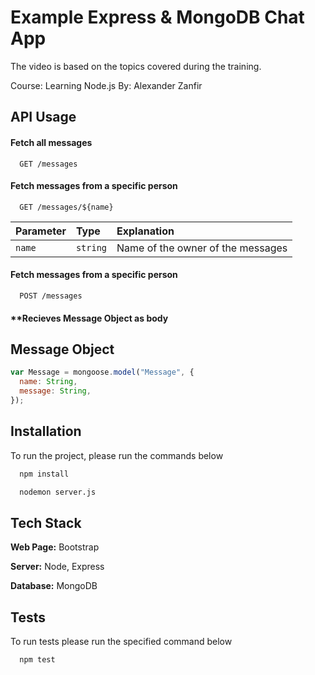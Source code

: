 
# Example Express & MongoDB Chat App

The video is based on the topics covered during the training. 

Course:
Learning Node.js
By: Alexander Zanfir


## API Usage

#### Fetch all messages

```http
  GET /messages
```


#### Fetch messages from a specific person

```http
  GET /messages/${name}
```

| Parameter | Type     | Explanation                       |
| :-------- | :------- | :-------------------------------- |
| `name`      | `string` | Name of the owner of the messages |

#### Fetch messages from a specific person

```http
  POST /messages
```
#### **Recieves Message Object as body




  
## Message Object

```javascript
var Message = mongoose.model("Message", {
  name: String,
  message: String,
});
```

  
## Installation 

To run the project, please run the commands below

```bash 
  npm install 

  nodemon server.js
```
    
## Tech Stack

**Web Page:** Bootstrap

**Server:** Node, Express

**Database:** MongoDB

  
## Tests

To run tests please run the specified command below

```bash
  npm test
```

  